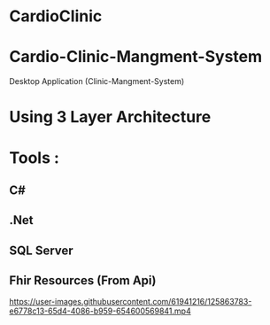 # CardioClinic

# Cardio-Clinic-Mangment-System

Desktop Application (Clinic-Mangment-System) 

# Using 3 Layer Architecture
# Tools :

## C# 
## .Net 
## SQL Server 
## Fhir Resources (From Api) 

https://user-images.githubusercontent.com/61941216/125863783-e6778c13-65d4-4086-b959-654600569841.mp4
